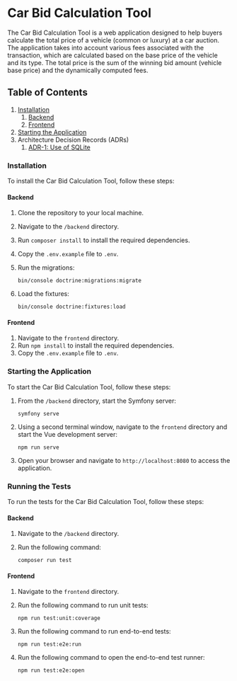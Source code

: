 # Car Bid Calculation Tool

The Car Bid Calculation Tool is a web application designed to help buyers calculate the total price of a vehicle (common or luxury) at a car auction. The application takes into account various fees associated with the transaction, which are calculated based on the base price of the vehicle and its type. The total price is the sum of the winning bid amount (vehicle base price) and the dynamically computed fees.

## Table of Contents

1. [Installation](#installation)
    1. [Backend](#backend)
    2. [Frontend](#frontend)
2. [Starting the Application](#starting-the-application)
3. Architecture Decision Records (ADRs)
    1. [ADR-1: Use of SQLite](docs/backend/adr-1-use-of-sqlite.md)

### Installation

To install the Car Bid Calculation Tool, follow these steps:

#### Backend

1. Clone the repository to your local machine.
2. Navigate to the `/backend` directory.
3. Run `composer install` to install the required dependencies.
4. Copy the `.env.example` file to `.env`.
5. Run the migrations:

    `bin/console doctrine:migrations:migrate`

6. Load the fixtures:

    `bin/console doctrine:fixtures:load`

#### Frontend

1. Navigate to the `frontend` directory.
2. Run `npm install` to install the required dependencies.
3. Copy the `.env.example` file to `.env`.

### Starting the Application

To start the Car Bid Calculation Tool, follow these steps:

1. From the `/backend` directory, start the Symfony server:

    `symfony serve`

2. Using a second terminal window, navigate to the `frontend` directory and start the Vue development server:

    `npm run serve`

3. Open your browser and navigate to `http://localhost:8080` to access the application.

### Running the Tests

To run the tests for the Car Bid Calculation Tool, follow these steps:

#### Backend

1. Navigate to the `/backend` directory.
2. Run the following command:

    `composer run test`

#### Frontend

1. Navigate to the `frontend` directory.
2. Run the following command to run unit tests:

    `npm run test:unit:coverage`

3. Run the following command to run end-to-end tests:

    `npm run test:e2e:run`

4. Run the following command to open the end-to-end test runner:

    `npm run test:e2e:open`
